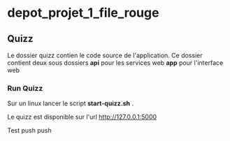 # depot_projet_1_file_rouge

## Quizz
<p>Le dossier quizz contien le code source de l'application.
Ce dossier contient deux sous dossiers
<b>api</b> pour les services web <b>app</b> pour l'interface web
</p>

### Run Quizz
Sur un linux lancer le script **start-quizz.sh** .

Le quizz est disponible sur l'url http://127.0.0.1:5000

Test push push
